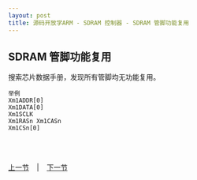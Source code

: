```yaml
---
layout: post
title: 源码开放学ARM - SDRAM 控制器 - SDRAM 管脚功能复用
---
```


## SDRAM 管脚功能复用

搜索芯片数据手册，发现所有管脚均无功能复用。

	举例
	Xm1ADDR[0]
	Xm1DATA[0] 
	Xm1SCLK
	Xm1RASn	Xm1CASn 
	Xm1CSn[0]


<br> <br> 
<div> <a href="chp6-1.html">上一节</a> &nbsp;&nbsp; | &nbsp;&nbsp; <a href="chp6-3.html">下一节</a> </div> <br> <br>